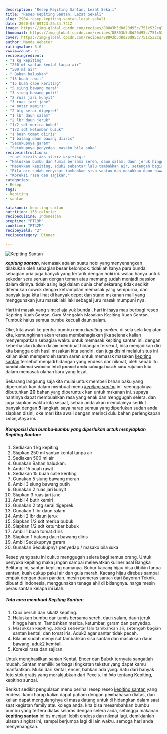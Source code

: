 ```yaml
---
description: "Resep Kepiting Santan, Lezat Sekali"
title: "Resep Kepiting Santan, Lezat Sekali"
slug: 2904-resep-kepiting-santan-lezat-sekali
date: 2020-08-09T23:26:34.741Z
image: https://img-global.cpcdn.com/recipes/88803b5d8d20d95c/751x532cq70/kepiting-santan-foto-resep-utama.jpg
thumbnail: https://img-global.cpcdn.com/recipes/88803b5d8d20d95c/751x532cq70/kepiting-santan-foto-resep-utama.jpg
cover: https://img-global.cpcdn.com/recipes/88803b5d8d20d95c/751x532cq70/kepiting-santan-foto-resep-utama.jpg
author: Maude Webster
ratingvalue: 3.6
reviewcount: 11
recipeingredient:
- "1 kg kepiting"
- "250 ml santan kental tanpa air"
- "500 ml air"
- " Bahan haluskan"
- "15 buah rawit"
- "15 buah cabe keriting"
- "5 siung bawang merah"
- "3 siung bawang putih"
- "2 ruas jari kunyit"
- "3 ruas jari jahe"
- "4 butir kemiri"
- "2 btg serai digeprek"
- "1 lbr daun salam"
- "2 lbr daun jeruk"
- "1/2 sdt merica bubuk"
- "1/2 sdt ketumbar bubuk"
- "1 buah tomat diiris"
- "1 batang daun bawang diiris"
- "Secukupnya garam"
- "Secukupnya penyedap  masako bila suka"
recipeinstructions:
- "Cuci bersih dan sikat2 kepiting."
- "Haluskan bumbu dan tumis bersama sereh, daun salam, daun jeruk hingga harum. Tambahkan merica, ketumbar, garam dan penyedap."
- "Masukkan kepiting, aduk2 sebentar lalu tambahkan air, setengah bagian santan kental, dan tomat iris. Aduk2 agar santan tidak pecah."
- "Bila air sudah menyusut tambahkan sisa santan dan masukkan daun bawang, aduk2 kembali."
- "Koreksi rasa dan sajikan."
categories:
- Resep
tags:
- kepiting
- santan

katakunci: kepiting santan 
nutrition: 153 calories
recipecuisine: Indonesian
preptime: "PT19M"
cooktime: "PT42M"
recipeyield: "2"
recipecategory: Dinner

---
```



![Kepiting Santan](https://img-global.cpcdn.com/recipes/88803b5d8d20d95c/751x532cq70/kepiting-santan-foto-resep-utama.jpg)

<b><i>kepiting santan</i></b>, Memasak adalah suatu hobi yang menyenangkan dilakukan oleh sebagian besar kelompok. tidaklah hanya para bunda, sebagian pria juga banyak yang tertarik dengan hobi ini. walau hanya untuk sekedar seru seruan dengan teman atau memang sudah menjadi passion dalam dirinya. tidak asing lagi dalam dunia chef sekarang tidak sedikit ditemukan cowok dengan ketrampilan memasak yang sempurna, dan banyak juga kita lihat di banyak depot dan stand makanan mall yang menggunakan juru masak laki laki sebagai juru masak mumpuni nya.

Hari ini masak yang simpel aja yuk bunda , hari ini saya mau berbagi resep Kepiting Kuah Santan. Cara Mengolah Masakan Kepiting Kuah Santan. Tumbuk halus semua bumbu kecuali daun salam.

Oke, kita awali ke perihal bumbu menu <i>kepiting santan</i>. di sela sela kegiatan kita, kemungkinan akan terasa membahagiakan jika sejenak kalian menyempatkan sebagian waktu untuk memasak kepiting santan ini. dengan keberhasilan kalian dalam membuat hidangan tersebut, bisa menjadikan diri kita bangga oleh hasil masakan kita sendiri. dan juga disini melalui situs ini kalian akan memperoleh saran saran untuk memasak masakan <u>kepiting santan</u> tersebut menjadi hidangan yang endess dan nikmat, oleh sebab itu tandai alamat website ini di ponsel anda sebagai salah satu rujukan kita dalam memasak olahan baru yang lezat.


Sekarang langsung saja kita mulai untuk membeli bahan baku yang diperuntuk kan dalam membuat menu <u><i>kepiting santan</i></u> ini. seenggaknya dibutuhkan <b>20</b> bahan yang diperuntuk kan untuk makanan ini. supaya nantinya dapat membuahkan rasa yang enak dan menggugah selera. dan juga siapkan waktu kita sesaat, sebab anda akan memulainya sedikit banyak dengan <b>5</b> langkah. saya harap semua yang diperlukan sudah anda siapkan disini, oke mari kita awali dengan merinci dulu bahan perlengkapan selanjutnya ini.

<!--inarticleads1-->

##### Komposisi dan bumbu-bumbu yang diperlukan untuk menyiapkan Kepiting Santan:

1. Sediakan 1 kg kepiting
1. Siapkan 250 ml santan kental tanpa air
1. Sediakan 500 ml air
1. Gunakan  Bahan haluskan:
1. Ambil 15 buah rawit
1. Sediakan 15 buah cabe keriting
1. Gunakan 5 siung bawang merah
1. Ambil 3 siung bawang putih
1. Gunakan 2 ruas jari kunyit
1. Siapkan 3 ruas jari jahe
1. Ambil 4 butir kemiri
1. Gunakan 2 btg serai digeprek
1. Gunakan 1 lbr daun salam
1. Ambil 2 lbr daun jeruk
1. Siapkan 1/2 sdt merica bubuk
1. Siapkan 1/2 sdt ketumbar bubuk
1. Ambil 1 buah tomat diiris
1. Siapkan 1 batang daun bawang diiris
1. Ambil Secukupnya garam
1. Gunakan Secukupnya penyedap / masako bila suka


Resep yang satu ini cukup menggugah selera bagi semua orang. Untuk penyuka kepiting maka jangan sampai melewatkan kuliner asal Bangka Belitung ini, santan kepiting namanya. Bubur kacang hijau bisa dibikin tanpa santan, kuah cukup pakai air dan gula merah. Kacang hijau direbus sampai empuk dengan daun pandan. mesin pemeras santan dari Bayoran Teknik. dibuat di Indonesia, menggunakan tenaga ahli di bidangnya. harga mesin peras santan kelapa ini ialah. 

<!--inarticleads2-->

##### Tata cara membuat Kepiting Santan:

1. Cuci bersih dan sikat2 kepiting.
1. Haluskan bumbu dan tumis bersama sereh, daun salam, daun jeruk hingga harum. Tambahkan merica, ketumbar, garam dan penyedap.
1. Masukkan kepiting, aduk2 sebentar lalu tambahkan air, setengah bagian santan kental, dan tomat iris. Aduk2 agar santan tidak pecah.
1. Bila air sudah menyusut tambahkan sisa santan dan masukkan daun bawang, aduk2 kembali.
1. Koreksi rasa dan sajikan.


Untuk menghasilkan santan Kental, Encer dan Bubuk ternyata sangatlah mudah. Santan memiliki berbagai tingkatan tekstur yang dapat kamu manfaatkan. Mulai dari kental, encer, bahkan ada yang. Satu dari banyak foto stok gratis yang menakjubkan dari Pexels. Ini foto tentang Kepiting, kepiting sungai. 

Berikut sedikit pengulasan menu perihal resep resep <u>kepiting santan</u> yang endess. kami harap kalian dapat paham dengan pembahasan diatas, dan kalian dapat mengulanginya di masa datang untuk di hidangkan dalam saat saat kegiatan family atau kolega anda. kita bisa menambahkan bumbu bumbu yang tertera diatas selaras dengan selera anda, sehingga makanan <b>kepiting santan</b> ini bs menjadi lebih endess dan nikmat lagi. demikianlah ulasan singkat ini, sampai berjumpa lagi di lain waktu. semoga hari anda menyenangkan.
